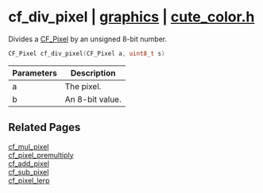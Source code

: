 # cf_div_pixel | [graphics](https://github.com/RandyGaul/cute_framework/blob/master/docs/graphics_readme.md) | [cute_color.h](https://github.com/RandyGaul/cute_framework/blob/master/include/cute_color.h)

Divides a [CF_Pixel](https://github.com/RandyGaul/cute_framework/blob/master/docs/graphics/cf_pixel.md) by an unsigned 8-bit number.

```cpp
CF_Pixel cf_div_pixel(CF_Pixel a, uint8_t s)
```

Parameters | Description
--- | ---
a | The pixel.
b | An 8-bit value.

## Related Pages

[cf_mul_pixel](https://github.com/RandyGaul/cute_framework/blob/master/docs/graphics/cf_mul_pixel.md)  
[cf_pixel_premultiply](https://github.com/RandyGaul/cute_framework/blob/master/docs/graphics/cf_pixel_premultiply.md)  
[cf_add_pixel](https://github.com/RandyGaul/cute_framework/blob/master/docs/graphics/cf_add_pixel.md)  
[cf_sub_pixel](https://github.com/RandyGaul/cute_framework/blob/master/docs/graphics/cf_sub_pixel.md)  
[cf_pixel_lerp](https://github.com/RandyGaul/cute_framework/blob/master/docs/graphics/cf_pixel_lerp.md)  
